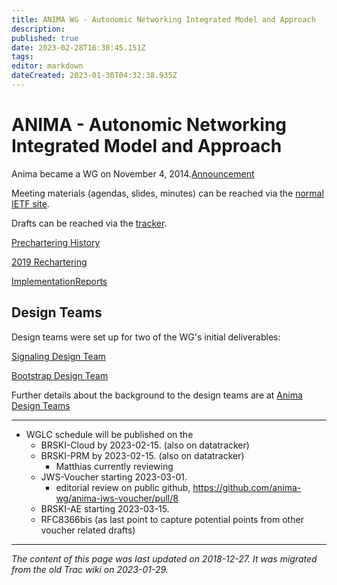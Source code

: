 ```yaml
---
title: ANIMA WG - Autonomic Networking Integrated Model and Approach
description: 
published: true
date: 2023-02-28T16:38:45.151Z
tags: 
editor: markdown
dateCreated: 2023-01-30T04:32:38.935Z
---
```


# ANIMA - Autonomic Networking Integrated Model and Approach 
Anima became a WG on November 4, 2014.[Announcement](http://www.ietf.org/mail-archive/web/anima/current/msg00598.html)

Meeting materials (agendas, slides, minutes) can be reached via the [normal IETF site](http://www.ietf.org/meeting/).

Drafts can be reached via the [tracker](https://datatracker.ietf.org/wg/anima/documents/).

[Prechartering History](/group/anima/PrecharteringHistory)

[2019 Rechartering](/group/anima/2019Rechartering)

[ImplementationReports](/group/anima/ImplementationReports)

## Design Teams
Design teams were set up for two of the WG's initial deliverables:

[Signaling Design Team](/group/anima/SignalingDesignTeam)

[Bootstrap Design Team](/group/anima/BootstrapDesignTeam)

Further details about the background to the design teams are at [Anima Design Teams](/group/anima/Design)
&nbsp;
&nbsp;
&nbsp;

---

- WGLC schedule will be published on the
  - BRSKI-Cloud by 2023-02-15. (also on datatracker)
  - BRSKI-PRM by 2023-02-15. (also on datatracker)
    - Matthias currently reviewing
  - JWS-Voucher starting 2023-03-01.
    - editorial review on public github, https://github.com/anima-wg/anima-jws-voucher/pull/8
  - BRSKI-AE starting 2023-03-15.
  - RFC8366bis (as last point to capture potential points from other voucher related drafts)

---

*The content of this page was last updated on 2018-12-27. It was migrated from the old Trac wiki on 2023-01-29.*